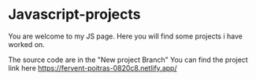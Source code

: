 # Javascript-projects
You are welcome to my JS page.
Here you will find some projects i have worked on.

The source code are in the "New project Branch"
You can find the project link here
https://fervent-poitras-0820c8.netlify.app/
